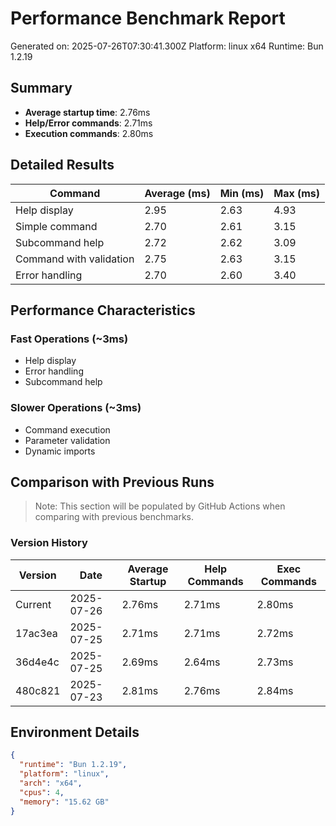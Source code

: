 # Performance Benchmark Report

Generated on: 2025-07-26T07:30:41.300Z
Platform: linux x64
Runtime: Bun 1.2.19

## Summary

- **Average startup time**: 2.76ms
- **Help/Error commands**: 2.71ms
- **Execution commands**: 2.80ms

## Detailed Results

| Command | Average (ms) | Min (ms) | Max (ms) |
|---------|-------------|----------|----------|
| Help display | 2.95 | 2.63 | 4.93 |
| Simple command | 2.70 | 2.61 | 3.15 |
| Subcommand help | 2.72 | 2.62 | 3.09 |
| Command with validation | 2.75 | 2.63 | 3.15 |
| Error handling | 2.70 | 2.60 | 3.40 |

## Performance Characteristics

### Fast Operations (~3ms)
- Help display
- Error handling
- Subcommand help

### Slower Operations (~3ms)
- Command execution
- Parameter validation
- Dynamic imports

## Comparison with Previous Runs

> Note: This section will be populated by GitHub Actions when comparing with previous benchmarks.

### Version History

| Version | Date | Average Startup | Help Commands | Exec Commands |
|---------|------|-----------------|---------------|---------------|
| Current | 2025-07-26 | 2.76ms | 2.71ms | 2.80ms |
| 17ac3ea | 2025-07-25 | 2.71ms | 2.71ms | 2.72ms |
| 36d4e4c | 2025-07-25 | 2.69ms | 2.64ms | 2.73ms |
| 480c821 | 2025-07-23 | 2.81ms | 2.76ms | 2.84ms |

## Environment Details

```json
{
  "runtime": "Bun 1.2.19",
  "platform": "linux",
  "arch": "x64",
  "cpus": 4,
  "memory": "15.62 GB"
}
```
